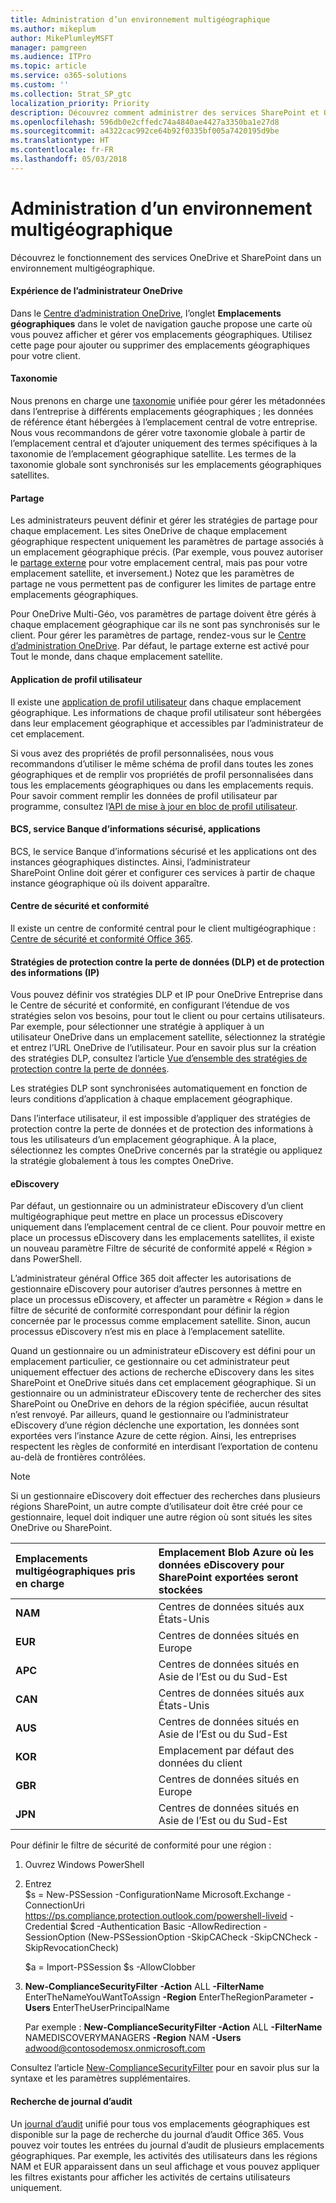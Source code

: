 ```yaml
---
title: Administration d’un environnement multigéographique
ms.author: mikeplum
author: MikePlumleyMSFT
manager: pamgreen
ms.audience: ITPro
ms.topic: article
ms.service: o365-solutions
ms.custom: ''
ms.collection: Strat_SP_gtc
localization_priority: Priority
description: Découvrez comment administrer des services SharePoint et OneDrive dans un environnement multigéographique.
ms.openlocfilehash: 596db0e2cffedc74a4840ae4427a3350ba1e27d8
ms.sourcegitcommit: a4322cac992ce64b92f0335bf005a7420195d9be
ms.translationtype: HT
ms.contentlocale: fr-FR
ms.lasthandoff: 05/03/2018
---
```

# <a name="administering-a-multi-geo-environment"></a>Administration d’un environnement multigéographique

Découvrez le fonctionnement des services OneDrive et SharePoint dans un environnement multigéographique.

#### <a name="onedrive-administrator-experience"></a>Expérience de l’administrateur OneDrive

Dans le [Centre d’administration OneDrive](https://admin.onedrive.com), l’onglet **Emplacements géographiques** dans le volet de navigation gauche propose une carte où vous pouvez afficher et gérer vos emplacements géographiques. Utilisez cette page pour ajouter ou supprimer des emplacements géographiques pour votre client.

#### <a name="taxonomy"></a>Taxonomie

Nous prenons en charge une [taxonomie](https://support.office.com/article/A180FA28-6405-4679-9EC3-81D2028C4EFC) unifiée pour gérer les métadonnées dans l’entreprise à différents emplacements géographiques ; les données de référence étant hébergées à l’emplacement central de votre entreprise. Nous vous recommandons de gérer votre taxonomie globale à partir de l’emplacement central et d’ajouter uniquement des termes spécifiques à la taxonomie de l’emplacement géographique satellite. Les termes de la taxonomie globale sont synchronisés sur les emplacements géographiques satellites.

#### <a name="sharing"></a>Partage

Les administrateurs peuvent définir et gérer les stratégies de partage pour chaque emplacement. Les sites OneDrive de chaque emplacement géographique respectent uniquement les paramètres de partage associés à un emplacement géographique précis. (Par exemple, vous pouvez autoriser le [partage externe](https://support.office.com/article/C8A462EB-0723-4B0B-8D0A-70FEAFE4BE85) pour votre emplacement central, mais pas pour votre emplacement satellite, et inversement.) Notez que les paramètres de partage ne vous permettent pas de configurer les limites de partage entre emplacements géographiques.

Pour OneDrive Multi-Géo, vos paramètres de partage doivent être gérés à chaque emplacement géographique car ils ne sont pas synchronisés sur le client. Pour gérer les paramètres de partage, rendez-vous sur le [Centre d’administration OneDrive](https://admin.onedrive.com/?v=SharingSettings). Par défaut, le partage externe est activé pour Tout le monde, dans chaque emplacement satellite.

#### <a name="user-profile-application"></a>Application de profil utilisateur

Il existe une [application de profil utilisateur](https://support.office.com/article/494bec9c-6654-41f0-920f-f7f937ea9723) dans chaque emplacement géographique. Les informations de chaque profil utilisateur sont hébergées dans leur emplacement géographique et accessibles par l’administrateur de cet emplacement.

Si vous avez des propriétés de profil personnalisées, nous vous recommandons d’utiliser le même schéma de profil dans toutes les zones géographiques et de remplir vos propriétés de profil personnalisées dans tous les emplacements géographiques ou dans les emplacements requis. Pour savoir comment remplir les données de profil utilisateur par programme, consultez l’[API de mise à jour en bloc de profil utilisateur](https://docs.microsoft.com/fr-FR/sharepoint/dev/solution-guidance/bulk-user-profile-update-api-for-sharepoint-online).

#### <a name="bcs-secure-store-apps"></a>BCS, service Banque d’informations sécurisé, applications

BCS, le service Banque d’informations sécurisé et les applications ont des instances géographiques distinctes. Ainsi, l’administrateur SharePoint Online doit gérer et configurer ces services à partir de chaque instance géographique où ils doivent apparaître.

#### <a name="security-and-compliance-admin-center"></a>Centre de sécurité et conformité

Il existe un centre de conformité central pour le client multigéographique : [Centre de sécurité et conformité Office 365](https://protection.office.com/?rfr=AdminCenter\#/homepage).

#### <a name="information-protection-ip-data-loss-prevention-dlp-policy"></a>Stratégies de protection contre la perte de données (DLP) et de protection des informations (IP)

Vous pouvez définir vos stratégies DLP et IP pour OneDrive Entreprise dans le Centre de sécurité et conformité, en configurant l’étendue de vos stratégies selon vos besoins, pour tout le client ou pour certains utilisateurs. Par exemple, pour sélectionner une stratégie à appliquer à un utilisateur OneDrive dans un emplacement satellite, sélectionnez la stratégie et entrez l’URL OneDrive de l’utilisateur. Pour en savoir plus sur la création des stratégies DLP, consultez l’article [Vue d’ensemble des stratégies de protection contre la perte de données](https://support.office.com/article/1966b2a7-d1e2-4d92-ab61-42efbb137f5e).

Les stratégies DLP sont synchronisées automatiquement en fonction de leurs conditions d’application à chaque emplacement géographique.

Dans l’interface utilisateur, il est impossible d’appliquer des stratégies de protection contre la perte de données et de protection des informations à tous les utilisateurs d’un emplacement géographique. À la place, sélectionnez les comptes OneDrive concernés par la stratégie ou appliquez la stratégie globalement à tous les comptes OneDrive.

#### <a name="ediscovery"></a>eDiscovery 

Par défaut, un gestionnaire ou un administrateur eDiscovery d’un client multigéographique peut mettre en place un processus eDiscovery uniquement dans l’emplacement central de ce client. Pour pouvoir mettre en place un processus eDiscovery dans les emplacements satellites, il existe un nouveau paramètre Filtre de sécurité de conformité appelé « Région » dans PowerShell.

L’administrateur général Office 365 doit affecter les autorisations de gestionnaire eDiscovery pour autoriser d’autres personnes à mettre en place un processus eDiscovery, et affecter un paramètre « Région » dans le filtre de sécurité de conformité correspondant pour définir la région concernée par le processus comme emplacement satellite. Sinon, aucun processus eDiscovery n’est mis en place à l’emplacement satellite.

Quand un gestionnaire ou un administrateur eDiscovery est défini pour un emplacement particulier, ce gestionnaire ou cet administrateur peut uniquement effectuer des actions de recherche eDiscovery dans les sites SharePoint et OneDrive situés dans cet emplacement géographique. Si un gestionnaire ou un administrateur eDiscovery tente de rechercher des sites SharePoint ou OneDrive en dehors de la région spécifiée, aucun résultat n’est renvoyé. Par ailleurs, quand le gestionnaire ou l’administrateur eDiscovery d’une région déclenche une exportation, les données sont exportées vers l’instance Azure de cette région. Ainsi, les entreprises respectent les règles de conformité en interdisant l’exportation de contenu au-delà de frontières contrôlées.

> [!NOTE]
> Si un gestionnaire eDiscovery doit effectuer des recherches dans plusieurs régions SharePoint, un autre compte d’utilisateur doit être créé pour ce gestionnaire, lequel doit indiquer une autre région où sont situés les sites OneDrive ou SharePoint.

<table>
<thead>
<tr class="header">
<th align="left"><strong>Emplacements multigéographiques pris en charge</strong></th>
<th align="left"><strong>Emplacement Blob Azure où les données eDiscovery pour SharePoint exportées seront stockées</strong></th>
</tr>
</thead>
<tbody>
<tr class="odd">
<td align="left"><strong>NAM</strong></td>
<td align="left">Centres de données situés aux États-Unis</td>
</tr>
<tr class="even">
<td align="left"><strong>EUR</strong></td>
<td align="left">Centres de données situés en Europe</td>
</tr>
<tr class="odd">
<td align="left"><strong>APC</strong></td>
<td align="left">Centres de données situés en Asie de l’Est ou du Sud-Est</td>
</tr>
<tr class="even">
<td align="left"><strong>CAN</strong></td>
<td align="left">Centres de données situés aux États-Unis</td>
</tr>
<tr class="odd">
<td align="left"><strong>AUS</strong></td>
<td align="left">Centres de données situés en Asie de l’Est ou du Sud-Est</td>
</tr>
<tr class="even">
<td align="left"><strong>KOR</strong></td>
<td align="left">Emplacement par défaut des données du client</td>
</tr>
<tr class="odd">
<td align="left"><strong>GBR</strong></td>
<td align="left">Centres de données situés en Europe</td>
</tr>
<tr class="even">
<td align="left"><strong>JPN </strong></td>
<td align="left">Centres de données situés en Asie de l’Est ou du Sud-Est</td>
</tr>
</tbody>
</table>

Pour définir le filtre de sécurité de conformité pour une région :

1.  Ouvrez Windows PowerShell

2.  Entrez   
    $s = New-PSSession -ConfigurationName Microsoft.Exchange -ConnectionUri <https://ps.compliance.protection.outlook.com/powershell-liveid> -Credential $cred -Authentication Basic -AllowRedirection -SessionOption (New-PSSessionOption -SkipCACheck -SkipCNCheck -SkipRevocationCheck)

    $a = Import-PSSession $s -AllowClobber  

3.  **New-ComplianceSecurityFilter** **-Action** ALL **-FilterName** EnterTheNameYouWantToAssign **-Region** EnterTheRegionParameter **-Users** EnterTheUserPrincipalName

    Par exemple : **New-ComplianceSecurityFilter -Action** ALL **-FilterName** NAMEDISCOVERYMANAGERS **-Region** NAM **-Users** adwood@contosodemosx.onmicrosoft.com

Consultez l’article [New-ComplianceSecurityFilter](https://technet.microsoft.com/library/mt210915(v=exchg.160).aspx) pour en savoir plus sur la syntaxe et les paramètres supplémentaires.

#### <a name="audit-log-search"></a>Recherche de journal d’audit

Un [journal d’audit](https://support.office.com/article/0d4d0f35-390b-4518-800e-0c7ec95e946c) unifié pour tous vos emplacements géographiques est disponible sur la page de recherche du journal d’audit Office 365. Vous pouvez voir toutes les entrées du journal d’audit de plusieurs emplacements géographiques. Par exemple, les activités des utilisateurs dans les régions NAM et EUR apparaissent dans un seul affichage et vous pouvez appliquer les filtres existants pour afficher les activités de certains utilisateurs uniquement.
